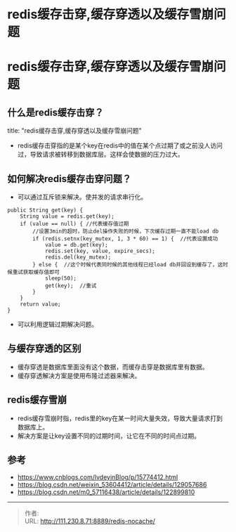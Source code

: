 # redis缓存击穿,缓存穿透以及缓存雪崩问题


<!--more-->
# redis缓存击穿,缓存穿透以及缓存雪崩问题
## 什么是redis缓存击穿？
title: "redis缓存击穿,缓存穿透以及缓存雪崩问题"
- redis缓存击穿指的是某个key在redis中的值在某个点过期了或之前没人访问过，导致请求被转移到数据库层。这样会使数据的压力过大。

## 如何解决redis缓存击穿问题？
- 可以通过互斥锁来解决。使并发的请求串行化。
```
public String get(key) {
    String value = redis.get(key);
    if (value == null) { //代表缓存值过期
        //设置3min的超时，防止del操作失败的时候，下次缓存过期一直不能load db
        if (redis.setnx(key_mutex, 1, 3 * 60) == 1) {  //代表设置成功
            value = db.get(key);
            redis.set(key, value, expire_secs);
            redis.del(key_mutex);
        } else {  //这个时候代表同时候的其他线程已经load db并回设到缓存了，这时候重试获取缓存值即可
            sleep(50);
            get(key);  //重试
        }
    }
    return value;
}
```
- 可以利用逻辑过期解决问题。

## 与缓存穿透的区别
- 缓存穿透是数据库里面没有这个数据，而缓存击穿是数据库里有数据。
- 缓存穿透解决方案是使用布隆过滤器来解决。

## redis缓存雪崩
- redis缓存雪崩时指，redis里的key在某一时间大量失效，导致大量请求打到数据库上。
- 解决方案是让key设置不同的过期时间，让它在不同的时间点过期。

## 参考
- https://www.cnblogs.com/lvdeyinBlog/p/15774412.html
- https://blog.csdn.net/weixin_53604412/article/details/129057686
- https://blog.csdn.net/m0_57116438/article/details/122899810


---

> 作者:   
> URL: http://111.230.8.71:8889/redis-nocache/  

